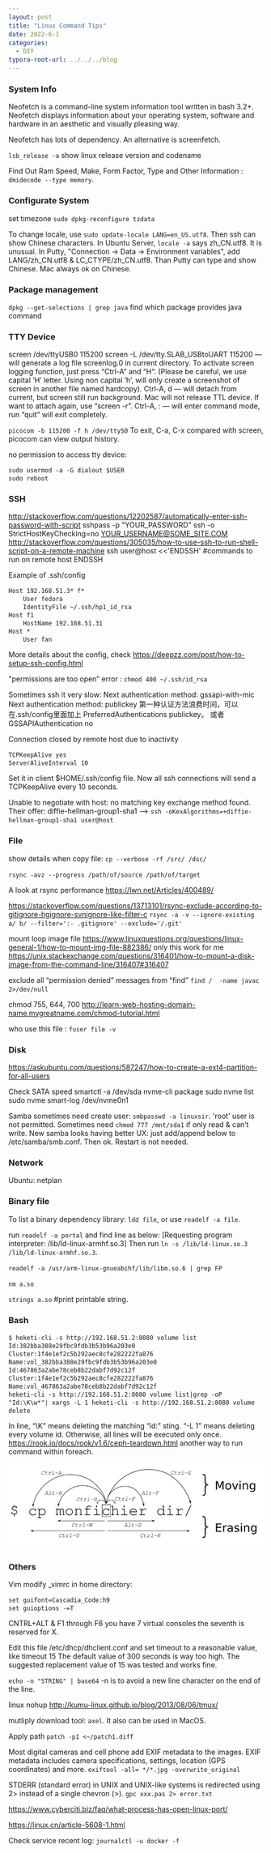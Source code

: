 ```yaml
---
layout: post
title: "Linux Command Tips"
date: 2022-6-1
categories:
  - DIY
typora-root-url: ../../../blog
---
```

### System Info
Neofetch is a command-line system information tool written in bash 3.2+. Neofetch displays information about your operating system, software and hardware in an aesthetic and visually pleasing way. 

Neofetch has lots of dependency. An alternative is screenfetch.

`lsb_release -a` show linux release version and codename

Find Out Ram Speed, Make, Form Factor, Type and Other Information : `dmidecode --type memory`.

### Configurate System
set timezone `sudo dpkg-reconfigure tzdata`

To change locale, use `sudo update-locale LANG=en_US.utf8`. Then ssh can show Chinese characters.
In Ubuntu Server, `locale -a` says zh_CN.utf8. It is unusual. In Putty, "Connection → Data → Environment variables", add LANG/zh_CN.utf8 & LC_CTYPE/zh_CN.utf8. Than Putty can type and show Chinese. 
Mac always ok on Chinese.

### Package management
`dpkg --get-selections | grep java` find which package provides java command

### TTY Device
screen /dev/ttyUSB0 115200
screen -L /dev/tty.SLAB_USBtoUART 115200 — will generate a log file screenlog.0 in current directory.
To activate screen logging function, just press “Ctrl-A” and “H“. (Please be careful, we use capital ‘H’ letter. Using non capital ‘h’, will only create a screenshot of screen in another file named hardcopy).
Ctrl-A, d — will detach from current, but screen still run background. Mac will not release TTL device. If want to attach again, use “screen -r”.
Ctrl-A, : — will enter command mode, run “quit” will exit completely.

`picocom -b 115200 -f h /dev/ttyS0`
To exit, C-a, C-x
compared with screen, picocom can view output history.

no permission to access tty device:
```
sudo usermod -a -G dialout $USER
sudo reboot
```

### SSH
http://stackoverflow.com/questions/12202587/automatically-enter-ssh-password-with-script
sshpass -p "YOUR_PASSWORD" ssh -o StrictHostKeyChecking=no YOUR_USERNAME@SOME_SITE.COM
http://stackoverflow.com/questions/305035/how-to-use-ssh-to-run-shell-script-on-a-remote-machine
ssh user@host <<'ENDSSH'
#commands to run on remote host
ENDSSH

Example of .ssh/config 
```
Host 192.168.51.3* f*
    User fedora 
    IdentityFile ~/.ssh/hp1_id_rsa 
Host f1 
    HostName 192.168.51.31
Host * 
    User fan
```
More details about the config, check https://deepzz.com/post/how-to-setup-ssh-config.html

"permissions are too open” error : `chmod 400 ~/.ssh/id_rsa`

Sometimes ssh it very slow:
    Next authentication method: gssapi-with-mic
    Next authentication method: publickey
第一种认证方法浪费时间，可以在.ssh/config里面加上  PreferredAuthentications publickey。 或者GSSAPIAuthentication no

Connection closed by remote host due to inactivity
```
TCPKeepAlive yes 
ServerAliveInterval 10
```
Set it in client $HOME/.ssh/config file. Now all ssh connections will send a TCPKeepAlive every 10 seconds.

Unable to negotiate with host: no matching key exchange method found. Their offer: diffie-hellman-group1-sha1
--> `ssh -oKexAlgorithms=+diffie-hellman-group1-sha1 user@host`

### File
show details when copy file: `cp --verbose -rf /src/ /dsc/`

`rsync -avz --progress /path/of/source /path/of/target`

A look at rsync performance https://lwn.net/Articles/400489/

https://stackoverflow.com/questions/13713101/rsync-exclude-according-to-gitignore-hgignore-svnignore-like-filter-c
`rsync -a -v --ignore-existing a/ b/ --filter=':- .gitignore' --exclude='/.git'`

mount loop image file
https://www.linuxquestions.org/questions/linux-general-1/how-to-mount-img-file-882386/ only this work for me
https://unix.stackexchange.com/questions/316401/how-to-mount-a-disk-image-from-the-command-line/316407#316407

exclude all “permission denied” messages from “find”
`find /  -name javac 2>/dev/null`

chmod 755, 644, 700  http://learn-web-hosting-domain-name.mygreatname.com/chmod-tutorial.html 

who use this file : `fuser file -v`

### Disk
https://askubuntu.com/questions/587247/how-to-create-a-ext4-partition-for-all-users

Check SATA speed smartctl -a /dev/sda 
nvme-cli package
sudo nvme list
sudo nvme smart-log /dev/nvme0n1

Samba sometimes need create user: `smbpasswd -a linuxsir`. 'root' user is not permitted. Sometimes need `chmod 777 /mnt/sda1` if only read & can’t write.
New samba looks having better UX: just add/append below to /etc/samba/smb.conf. Then ok. Restart is not needed.

### Network
Ubuntu: netplan

### Binary file
To list a binary dependency library: `ldd file`, or use `readelf -a file`.

run `readelf -a portal` and find line as below:
      [Requesting program interpreter: /lib/ld-linux-armhf.so.3]
Then run `ln -s /lib/ld-linux.so.3 /lib/ld-linux-armhf.so.3`.

`readelf -a /usr/arm-linux-gnueabihf/lib/libm.so.6 | grep FP`

`nm a.so`

`strings a.so` #print printable string.

### Bash
```
$ heketi-cli -s http://192.168.51.2:8080 volume list
Id:382bba388e29fbc9fdb3b53b96a203e0    Cluster:1f4e1ef2c5b292aec8cfe282222fa876    Name:vol_382bba388e29fbc9fdb3b53b96a203e0
Id:467863a2abe78ceb8b22dabf7d92c12f    Cluster:1f4e1ef2c5b292aec8cfe282222fa876    Name:vol_467863a2abe78ceb8b22dabf7d92c12f
heketi-cli -s http://192.168.51.2:8080 volume list|grep -oP "Id:\K\w*"| xargs -L 1 heketi-cli -s http://192.168.51.2:8080 volume delete
```
In line, “\K” means deleting the matching “id:” sting. “-L 1” means deleting every volume id. Otherwise, all lines will be executed only once.
https://rook.io/docs/rook/v1.6/ceph-teardown.html another way to run command within foreach.

![Image](/images/2022/bash.png)

### Others
Vim
modify _vimrc in home directory:
```
set guifont=Cascadia_Code:h9
set guioptions -=T
```

CNTRL+ALT & F1 through F6 you have 7 virtual consoles the seventh is reserved for X.

Edit this file /etc/dhcp/dhclient.conf and set timeout to a reasonable value, like
    timeout 15
The default value of 300 seconds is way too high. The suggested replacement value of 15 was tested and works fine.

`echo -n "STRING" | base64`
-n is to avoid a new line character on the end of the line.

linux nohup http://kumu-linux.github.io/blog/2013/08/06/tmux/

mutliply download tool: `axel`. It also can be used in MacOS.

Apply path `patch -p1 <~/patch1.diff`

Most digital cameras and cell phone add EXIF metadata to the images. EXIF metadata includes camera specifications, settings, location (GPS coordinates) and more.
`exiftool -all= */*.jpg -overwrite_original`

STDERR (standard error) in UNIX and UNIX-like systems is redirected using 2> instead of a single chevron (>). `gpc xxx.pas 2> error.txt`

https://www.cyberciti.biz/faq/what-process-has-open-linux-port/

https://linux.cn/article-5608-1.html 

Check service recent log: `journalctl -u docker -f`
